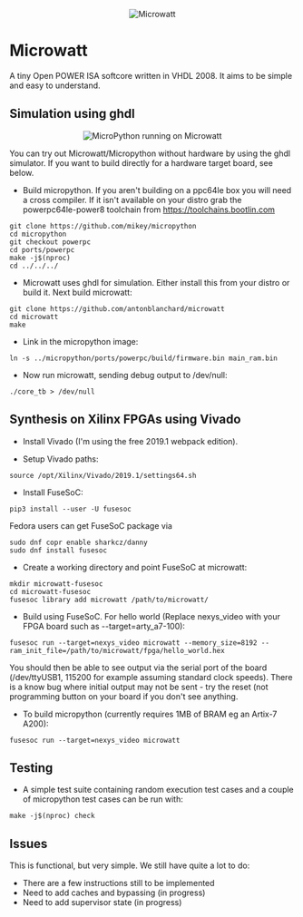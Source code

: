 <p align="center">
<img src="media/microwatt-title.png" alt="Microwatt">
</p>

# Microwatt

A tiny Open POWER ISA softcore written in VHDL 2008. It aims to be simple and easy
to understand.

## Simulation using ghdl
<p align="center">
<img src="http://neuling.org/microwatt-micropython.gif" alt="MicroPython running on Microwatt"/>
</p>

You can try out Microwatt/Micropython without hardware by using the ghdl simulator. If you want to build directly for a hardware target board, see below.

- Build micropython. If you aren't building on a ppc64le box you
  will need a cross compiler. If it isn't available on your distro
  grab the powerpc64le-power8 toolchain from https://toolchains.bootlin.com

```
git clone https://github.com/mikey/micropython
cd micropython
git checkout powerpc
cd ports/powerpc
make -j$(nproc)
cd ../../../
```

- Microwatt uses ghdl for simulation. Either install this from your
  distro or build it. Next build microwatt:

```
git clone https://github.com/antonblanchard/microwatt
cd microwatt
make
```

- Link in the micropython image:

```
ln -s ../micropython/ports/powerpc/build/firmware.bin main_ram.bin
```

- Now run microwatt, sending debug output to /dev/null:

```
./core_tb > /dev/null
```

## Synthesis on Xilinx FPGAs using Vivado

- Install Vivado (I'm using the free 2019.1 webpack edition).

- Setup Vivado paths:

```
source /opt/Xilinx/Vivado/2019.1/settings64.sh
```

- Install FuseSoC:

```
pip3 install --user -U fusesoc
```
Fedora users can get FuseSoC package via
```
sudo dnf copr enable sharkcz/danny
sudo dnf install fusesoc
```

- Create a working directory and point FuseSoC at microwatt:

```
mkdir microwatt-fusesoc
cd microwatt-fusesoc
fusesoc library add microwatt /path/to/microwatt/
```

- Build using FuseSoC. For hello world (Replace nexys_video with your FPGA board such as --target=arty_a7-100):

```
fusesoc run --target=nexys_video microwatt --memory_size=8192 --ram_init_file=/path/to/microwatt/fpga/hello_world.hex
```
You should then be able to see output via the serial port of the board (/dev/ttyUSB1, 115200 for example assuming standard clock speeds). There is a know bug where initial output may not be sent - try the reset (not programming button on your board if you don't see anything.

- To build micropython (currently requires 1MB of BRAM eg an Artix-7 A200):

```
fusesoc run --target=nexys_video microwatt
```

## Testing

- A simple test suite containing random execution test cases and a couple of
  micropython test cases can be run with:

```
make -j$(nproc) check
```

## Issues

This is functional, but very simple. We still have quite a lot to do:

- There are a few instructions still to be implemented
- Need to add caches and bypassing (in progress)
- Need to add supervisor state (in progress)
